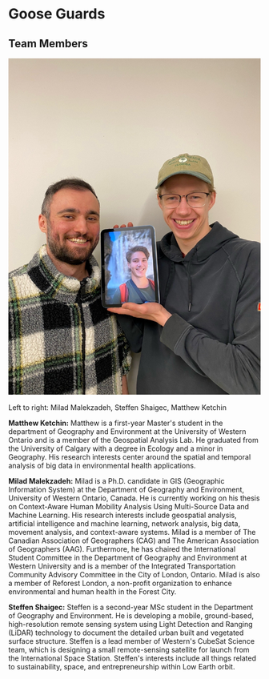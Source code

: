 # Goose Guards
## Team Members
![Teamphoto](../images/team.jpg)

Left to right: Milad Malekzadeh, Steffen Shaigec, Matthew Ketchin



**Matthew Ketchin:**
Matthew is a first-year Master's student in the department of Geography and Environment at the University of Western Ontario and is a member of the Geospatial Analysis Lab. He graduated from the University of Calgary with a degree in Ecology and a minor in Geography. His research interests center around the spatial and temporal analysis of big data in environmental health applications. 

**Milad Malekzadeh:**
Milad is a Ph.D. candidate in GIS (Geographic Information System) at the Department of Geography and Environment, University of Western Ontario, Canada. He is currently working on his thesis on Context-Aware Human Mobility Analysis Using Multi-Source Data and Machine Learning. His research interests include geospatial analysis, artificial intelligence and machine learning, network analysis, big data, movement analysis, and context-aware systems. Milad is a member of The Canadian Association of Geographers (CAG) and The American Association of Geographers (AAG). Furthermore, he has chaired the International Student Committee in the Department of Geography and Environment at Western University and is a member of the Integrated Transportation Community Advisory Committee in the City of London, Ontario. Milad is also a member of Reforest London, a non-profit organization to enhance environmental and human health in the Forest City.

**Steffen Shaigec:**
Steffen is a second-year MSc student in the Department of Geography and Environment. He is developing a mobile, ground-based, high-resolution remote sensing system using Light Detection and Ranging (LiDAR) technology to document the detailed urban built and vegetated surface structure. Steffen is a lead member of Western's CubeSat Science team, which is designing a small remote-sensing satellite for launch from the International Space Station. Steffen's interests include all things related to sustainability, space, and entrepreneurship within Low Earth orbit.
